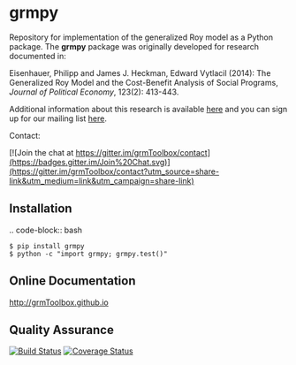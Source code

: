 grmpy
===================

Repository for implementation of the generalized Roy model as a Python package. The **grmpy** package was originally developed for research documented in: 

Eisenhauer, Philipp and James J. Heckman, Edward Vytlacil (2014): The Generalized Roy Model and the Cost-Benefit Analysis of Social Programs, *Journal of Political Economy*, 123(2): 413-443.

Additional information about this research is available [here](http://www.policy-lab.org/cb-analysis) and you can 
sign up for our mailing list [here](http://eepurl.com/RStEH).

Contact: 

[![Join the chat at https://gitter.im/grmToolbox/contact](https://badges.gitter.im/Join%20Chat.svg)](https://gitter.im/grmToolbox/contact?utm_source=share-link&utm_medium=link&utm_campaign=share-link)


Installation
------------

.. code-block:: bash

    $ pip install grmpy
    $ python -c "import grmpy; grmpy.test()"

Online Documentation
--------------------

http://grmToolbox.github.io

Quality Assurance
-----------------

[![Build Status](https://travis-ci.org/grmToolbox/grmToolbox.svg?branch=master)](https://travis-ci.org/grmToolbox/grmToolbox)
[![Coverage Status](https://coveralls.io/repos/grmToolbox/grmToolbox/badge.svg)](https://coveralls.io/r/grmToolbox/grmToolbox)


